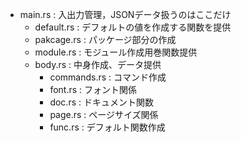 - main.rs : 入出力管理，JSONデータ扱うのはここだけ
  - default.rs : デフォルトの値を作成する関数を提供
  - pakcage.rs : パッケージ部分の作成
  - module.rs : モジュール作成用巻関数提供
  - body.rs : 中身作成、データ提供
    - commands.rs : コマンド作成
    - font.rs : フォント関係
    - doc.rs : ドキュメント関数
    - page.rs : ページサイズ関係
    - func.rs : デフォルト関数作成